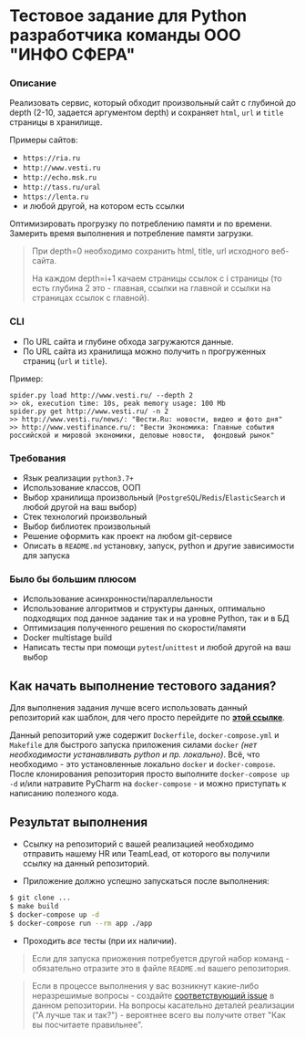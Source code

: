 # Тестовое задание для Python разработчика команды ООО "ИНФО СФЕРА"

### Описание

Реализовать сервис, который обходит произвольный сайт с глубиной до depth (2-10, задается аргументом depth) и сохраняет `html`, `url` и `title` страницы в хранилище.

Примеры сайтов:

* `https://ria.ru`
* `http://www.vesti.ru`
* `http://echo.msk.ru`
* `http://tass.ru/ural` 
* `https://lenta.ru`
* и любой другой, на котором есть ссылки
    
Оптимизировать прогрузку по потреблению памяти и по времени. 
Замерить время выполнения и потребление памяти загрузки.

> При depth=0 необходимо сохранить html, title, url исходного веб-сайта.
>
> На каждом depth=i+1 качаем страницы ссылок с i страницы (то есть глубина 2 это - главная, ссылки на главной и ссылки на страницах ссылок с главной).

### CLI

* По URL сайта и глубине обхода загружаются данные.
* По URL сайта из хранилища можно получить `n` прогруженных страниц (`url` и `title`).
    
Пример:

```
spider.py load http://www.vesti.ru/ --depth 2
>> ok, execution time: 10s, peak memory usage: 100 Mb
spider.py get http://www.vesti.ru/ -n 2
>> http://www.vesti.ru/news/: "Вести.Ru: новости, видео и фото дня"
>> http://www.vestifinance.ru/: "Вести Экономика: Главные события российской и мировой экономики, деловые новости,  фондовый рынок"
```

### Требования

* Язык реализации `python3.7+`
* Использование классов, ООП
* Выбор хранилища произвольный (`PostgreSQL`/`Redis`/`ElasticSearch` и любой другой на ваш выбор) 
* Стек технологий произвольный
* Выбор библиотек произвольный
* Решение оформить как проект на любом git-сервисе
* Описать в `README.md` установку, запуск, python и другие зависимости для запуска

### Было бы большим плюсом

* Использование асинхронности/параллельности
* Использование алгоритмов и структуры данных, оптимально подходящих под данное задание так и на уровне Python, так и в БД
* Оптимизация полученного решения по скорости/памяти
* Docker multistage build
* Написать тесты при помощи `pytest`/`unittest` и любой другой на ваш выбор
    
## Как начать выполнение тестового задания?

Для выполнения задания лучше всего использовать данный репозиторий как шаблон, для чего просто перейдите по [**этой ссылке**][use_this_repo_template].

Данный репозиторий уже содержит `Dockerfile`, `docker-compose.yml` и `Makefile` для быстрого запуска приложения силами `docker` _(нет необходимости устанавливать python и пр. локально)_. Всё, что необходимо - это установленные локально `docker` и `docker-compose`. После клонирования репозитория просто выполните `docker-compose up -d` и/или натравите PyCharm на `docker-compose` - и можно приступать к написанию полезного кода.

## Результат выполнения

* Ссылку на репозиторий с вашей реализацией необходимо отправить нашему HR или TeamLead, от которого вы получили ссылку на данный репозиторий.

* Приложение должно успешно запускаться после выполнения:

```bash
$ git clone ...
$ make build
$ docker-compose up -d
$ docker-compose run --rm app ./app
```

* Проходить _все_ тесты (при их наличии).

> Если для запуска приожения потребуется другой набор команд - обязательно отразите это в файле `README.md` вашего репозитория.

> Если в процессе выполнения у вас возникнут какие-либо неразрешимые вопросы - создайте [соответствующий issue][link_create_issue] в данном репозитории. На вопросы касательно деталей реализации ("А лучше так и так?") - вероятнее всего вы получите ответ "Как вы посчитаете правильнее".

[badge_build]:https://github.com/kovinevmv/python-developer-test-task/workflows/CI/badge.svg
[badge_language]:https://img.shields.io/badge/python-3-yellow?longCache=true
[badge_docker]:https://img.shields.io/badge/docker-enable-blue?longCache=true
[badge_use_template]:https://img.shields.io/badge/start-this_template_using-success.svg?longCache=true
[link_build]:https://github.com/kovinevmv/python-developer-test-task/actions
[link_create_issue]:https://github.com/kovinevmv/python-developer-test-task/issues/new
[use_this_repo_template]:https://github.com/kovinevmv/python-developer-test-task/generate
